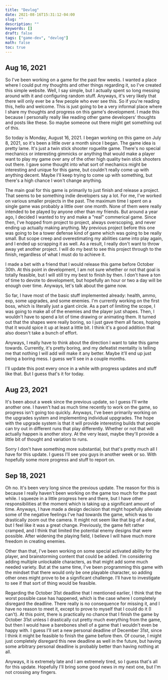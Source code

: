 ```yaml
---
title: "Devlog"
date: 2021-08-16T15:31:12-04:00
slug: ""
description: ""
keywords: []
draft: false
tags: ["game-dev", "devlog"]
math: false
toc: true
---
```

## Aug 16, 2021
So I've been working on a game for the past few weeks. I wanted a place where I could put my thoughts and other things regarding it, so I've created this simple website. Well, I say simple, but I actually spent so long messing around with it and configuring random stuff. Anyways, it's very likely that there will only ever be a few people who ever see this. So if you're reading this, hello and welcome. This is just going to be a very informal place where I share my thoughts and progress on this game's development. I made this because I personally really like reading other game developers' thoughts and posts like these. So maybe someone out there might get something out of this.

So today is Monday, August 16, 2021. I began working on this game on July 8, 2021, so it's been a little over a month since I began. The game idea is pretty lame. It's just a twin stick shooter roguelite game. There's no special mechanics or interesting gimmicks or anything that would make a player want to play my game over any of the other high quality twin stick shooters out there. I gave some thought into what sort of mechanics might be interesting and unique for this game, but couldn't really come up with anything decent. Maybe I'll keep trying to come up with something, but there's a high chance I won't change anything.

The main goal for this game is primarily to just finish and release a project. That seems to be something indie developers say a lot. For me, I've worked on various smaller projects in the past. The maximum time I spent on a single game was probably a little over one month. None of them were really intended to be played by anyone other than my friends. But around a year ago, I decided I wanted to try and make a "real" commerical game. Since then, I've hopped from project to project, always overscoping, and never ending up actually making anything. My previous project before this one was going to be a tower defense kind of game which was going to be really small. But scope creep and overestimating my abilities came into play again, and I ended up scrapping it as well. As a result, I really don't want to throw away yet another project. I will do my best to see this project through to the finish, regardless of what I must do to achieve it. 

I made a bet with a friend that I would release this game before October 30th. At this point in development, I am not sure whether or not that goal is totally feasible, but I will still try my best to finish by then. I don't have a ton of time to devote to development, but hopefully an hour or two a day will be enough over time. Anyways, let's talk about the game now.

So far, I have most of the basic stuff implemented already: health, ammo, exp, some upgrades, and some enemies. I'm currently working on the first boss, which is literally just a giant circle. As a part of limiting the scope, I was going to make all of the enemies and the player just shapes. Then, I wouldn't have to spend a lot of time drawing or animating them. It turned out that the shapes were really boring, so I just gave them all faces, hoping that it would spice it up at least a little bit. I think it's a good addition that also doesn't take a bunch of effort.

Anyways, I really have to think about the direction I want to take this game towards. Currently, it's pretty boring, and my defeatist mentality is telling me that nothing I will add will make it any better. Maybe it'll end up just being a boring mess. I guess we'll see in a couple months.

I'll update this post every once in a while with progress updates and stuff like that. But I guess that's it for today.

## Aug 23, 2021
It's been about a week since the previous update, so I guess I'll write another one. I haven't had as much time recently to work on the game, so progress isn't going too quickly. Anyways, I've been primarily working on the upgrades system and implementing individual uppgrades. The hope with the upgrade system is that it will provide interesting builds that people can try out in different runs that play differently. Whether or not that will actually happen is another story. At the very least, maybe they'll provide a little bit of thought and variation to runs.

Sorry I don't have something more substantial, but that's pretty much all I have for this update. I guess I'll see you guys in another week or so. With hopefully some more progress and stuff to report on.

## Sep 18, 2021
Oh no. It's been very long since the previous update. The reason for this is because I really haven't been working on the game too much for the past while. I squeeze in a little progress here and there, but I have other responsibilities at the moment which is taking up a significant amount of time. Anyways, I have made a design decision that might hopefully alleviate some of the negative feelings I've had towards the game, which was to drastically zoom out the camera. It might not seem like that big of a deal, but I feel like it was a great change. Previously, the game felt rather cramped, and I think that limited the potential enemy designs that were possible. After widening the playing field, I believe I will have much more freedom in creating enemies.

Other than that, I've been working on some special activated ability for the player, and brainstorming content that could be added. I'm considering adding multiple unlockable characters, as that might add some much needed variety. But at the same time, I've been programming this game with the mindset that there would only be one playable character, so adding other ones might prove to be a significant challenge. I'll have to investigate to see if that sort of thing would be feasible.

Regarding the October 31st deadline that I mentioned earlier, I think that the worst possible case has happened, which is the case where I completely disregard the deadline. There really is no consequence for missing it, and I have no reason to meet it, except to prove to myself that I could do it (I can't). At this point, there is practically no chance that I finish the game by October 31st unless I drastically cut pretty much everything from the game, but then I would have a barebones shell of a game that I wouldn't even be happy with. I guess I'll set a new personal deadline of December 31st, since I think it might be feasible to finish the game before then. Of course, I might just completely disregard this new deadline as well in the future, but having some arbitrary personal deadline is probably better than having nothing at all.

Anyways, it is extremely late and I am extremely tired, so I guess that's all for this update. Hopefully I'll bring some good news in my next one, but I'm not crossing any fingers.